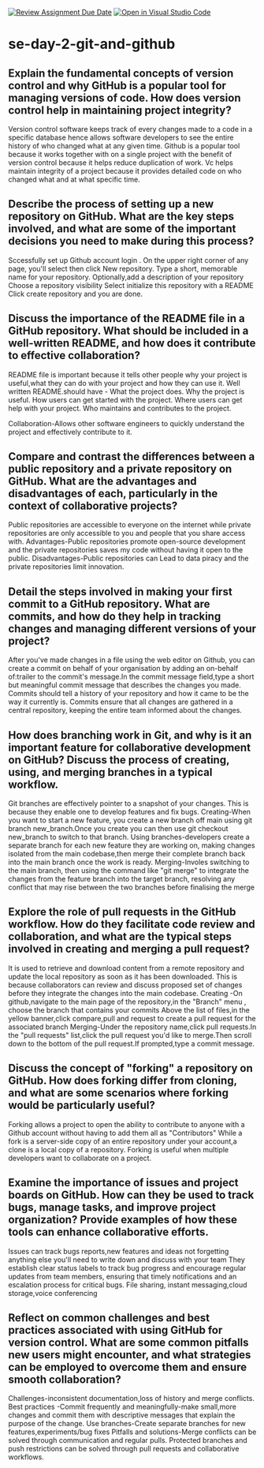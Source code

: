 [![Review Assignment Due Date](https://classroom.github.com/assets/deadline-readme-button-22041afd0340ce965d47ae6ef1cefeee28c7c493a6346c4f15d667ab976d596c.svg)](https://classroom.github.com/a/8wgCKhpZ)
[![Open in Visual Studio Code](https://classroom.github.com/assets/open-in-vscode-2e0aaae1b6195c2367325f4f02e2d04e9abb55f0b24a779b69b11b9e10269abc.svg)](https://classroom.github.com/online_ide?assignment_repo_id=18403899&assignment_repo_type=AssignmentRepo)
# se-day-2-git-and-github
## Explain the fundamental concepts of version control and why GitHub is a popular tool for managing versions of code. How does version control help in maintaining project integrity?
Version control software keeps track of every changes made to a code in a specific database hence allows software developers to see the entire history of who changed what at any given time.
Github is a popular tool because it works together with on a single project with the benefit of version control because it helps reduce duplication of work.
Vc helps maintain integrity of a project because it provides detailed code on who changed what and at what specific time.

## Describe the process of setting up a new repository on GitHub. What are the key steps involved, and what are some of the important decisions you need to make during this process? 
Sccessfully set up Github account login .
On the upper right corner of any page, you'll select then click New repository.
Type a short, memorable name for your repository.
Optionally,add a description of your repository
Choose a repository visibility 
Select initialize this repository with a README 
Click create repository and you are done.

## Discuss the importance of the README file in a GitHub repository. What should be included in a well-written README, and how does it contribute to effective collaboration?
README file is important because it tells other people why your project is useful,what they can do with your project and how they can use it.
Well written README.should have - What the project does.
Why the project is useful.
How users can get started with the project.
Where users can get help with your project.
Who maintains and contributes to the project.

Collaboration-Allows other software engineers to quickly understand the project and effectively contribute to it.

## Compare and contrast the differences between a public repository and a private repository on GitHub. What are the advantages and disadvantages of each, particularly in the context of collaborative projects?
Public repositories are accessible to everyone on the internet while private repositories are only accessible to you and people that you share access with.
 Advantages-Public repositories promote open-source development and the private repositories saves my code without having it open to the public.
 Disadvantages-Public repositories can Lead to data piracy and the private repositories limit innovation.

## Detail the steps involved in making your first commit to a GitHub repository. What are commits, and how do they help in tracking changes and managing different versions of your project?
After you've made changes in a file using the web editor on Github, you can create a commit on behalf of your organisation by adding an on-behalf of:trailer to the commit's message.In the commit message field,type a short but meaningful commit message that describes the changes you made.
Commits should tell a history of your repository and how it came to be the way it currently is.
Commits ensure that all changes are gathered in a central repository, keeping the entire team informed about the changes.

## How does branching work in Git, and why is it an important feature for collaborative development on GitHub? Discuss the process of creating, using, and merging branches in a typical workflow.
Git branches are effectively pointer to a snapshot of your changes.
This is because they enable one to develop features and fix bugs.
Creating-When you want to start a new feature, you create a new branch off main using git branch new_branch.Once you create you can then use git checkout new_branch to switch to that branch.
Using branches-developers create a separate branch for each new feature they are working on, making changes isolated from the main codebase,then merge their complete branch back into the main branch once the work is ready.
Merging-Involes switching to the main branch, then using the command like "git merge" to integrate the changes from the feature branch into the target branch, resolving any conflict that may rise between the two branches before finalising the merge


## Explore the role of pull requests in the GitHub workflow. How do they facilitate code review and collaboration, and what are the typical steps involved in creating and merging a pull request?
It is used to retrieve and download content from a remote repository and update the local repository as soon as it has been downloaded.
This is because collaborators can review and discuss proposed set of changes before they integrate the changes into the main codebase.
Creating -On github,navigate to the main page of the repository,in the "Branch" menu , choose the branch that contains your commits Above the list of files,in the yellow banner,click compare,pull and request to create a pull request for the associated branch 
Merging-Under the repository name,click pull requests.In the "pull requests" list,click the pull request you'd like to merge.Then scroll down to the bottom of the pull request.If prompted,type a commit message.

## Discuss the concept of "forking" a repository on GitHub. How does forking differ from cloning, and what are some scenarios where forking would be particularly useful?
Forking allows a project to open the ability to contribute to anyone with a Github account without having to add them all as "Contributors"
While a fork is a server-side copy of an entire repository under your account,a clone is a local copy of a repository.
Forking is useful when multiple developers want to collaborate on a project.

## Examine the importance of issues and project boards on GitHub. How can they be used to track bugs, manage tasks, and improve project organization? Provide examples of how these tools can enhance collaborative efforts.
Issues can track bugs reports,new features and ideas not forgetting anything else you'll need to write down and discuss with your team 
They establish clear status labels to track bug progress and encourage regular updates from team members, ensuring that timely notifications and an escalation process for critical bugs.
File sharing, instant messaging,cloud storage,voice conferencing

## Reflect on common challenges and best practices associated with using GitHub for version control. What are some common pitfalls new users might encounter, and what strategies can be employed to overcome them and ensure smooth collaboration?
Challenges-inconsistent documentation,loss of history and merge conflicts.
Best practices -Commit frequently and meaningfully-make small,more changes and commit them with descriptive messages that explain the purpose of the change.
Use branches-Create separate branches for new features,experiments/bug fixes 
 Pitfalls and solutions-Merge conflicts can be solved through communication and regular pulls.
 Protected branches and push restrictions can be solved through pull requests and collaborative workflows.
